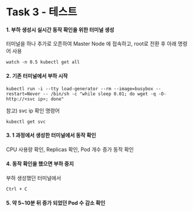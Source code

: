 # Task 3 - 테스트

#### 1. 부하 생성시 실시간 동작 확인을 위한 터미널 생성

터미널을 하나 추가로 오픈하여 Master Node 에 접속하고, root로 전환 후 아래 명령어 사용

```
watch -n 0.5 kubectl get all
```

#### 2. 기존 터미널에서 부하 시작

```
kubectl run -i --tty load-generator --rm --image=busybox --restart=Never -- /bin/sh -c "while sleep 0.01; do wget -q -O- http://<svc ip>; done"
```

참고) svc ip 확인 명령어

```
kubectl get svc
```

#### 3. 1 과정에서 생성한 터미널에서 동작 확인

CPU 사용량 확인, Replicas 확인, Pod 개수 증가 동작 확인

#### 4. 동작 확인을 했으면 부하 중지

부하 생성했던 터미널에서

```
Ctrl + C
```

#### 5. 약 5\~10분 뒤 증가 되었던 Pod 수 감소 확인
